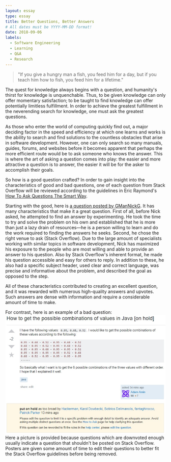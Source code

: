 ```yaml
---
layout: essay
type: essay
title: Better Questions, Better Answers
# All dates must be YYYY-MM-DD format!
date: 2018-09-06
labels:
  - Software Engineering
  - Learning
  - Q&A
  - Research
---
```


> "If you give a hungry man a fish, you feed him for a day, but if you teach him how to fish, you feed him for a lifetime."

The quest for knowledge always begins with a question, and humanity's thirst for knowledge is unquenchable. Thus, to be given knowledge can only offer momentary satisfaction; to be taught to find knowledge can offer potentially limitless fulfillment. In order to achieve the greatest fulfillment in the neverending search for knowledge, one must ask the greatest questions.

As those who enter the world of computing quickly find out, a major deciding factor in the speed and efficiency at which one learns and works is the ability to search and find solutions to the countless obstacles that arise in software development. However, one can only search so many manuals, guides, forums, and websites before it becomes apparent that perhaps the more efficient route would be to ask someone who knows the answer. This is where the art of asking a question comes into play: the easier and more attractive a question is to answer, the easier it will be for the asker to accomplish their goals.

So how is a good question crafted? In order to gain insight into the characteristics of good and bad questions, one of each question from Stack Overflow will be reviewed according to the guidelines in Eric Raymond's [How To Ask Questions The Smart Way](http://www.catb.org/esr/faqs/smart-questions.html).

Starting with the good, here is [a question posted by GManNickG](https://stackoverflow.com/questions/11227809/why-is-it-faster-to-process-a-sorted-array-than-an-unsorted-array). It has many characteristics that make it a great question. First of all, before Nick asked, he attempted to find an answer by experimenting. He took the time to try and solve the problem on his own and established that he is more than just a lazy drain of resources—he is a person willing to learn and do the work required to finding the answers he seeks. Second, he chose the right venue to ask (Stack Overflow). Due to the large amount of specialists working with similar topics in software development, Nick has maximized his exposure to the people who are most willing and able to provide an answer to his question. Also by Stack Overflow's inherent format, he made his question accessible and easy for others to reply. In addition to these, he also had a specific subject header, used clear and correct language, was precise and informative about the problem, and described the goal as opposed to the step.

All of these characteristics contributed to creating an excellent question, and it was rewarded with numerous high-quality answers and upvotes. Such answers are dense with information and require a considerable amount of time to make. 

For contrast, here is an example of a bad question:
<img class="ui medium right floated rounded image" src="../images/better-q-a+fig1.jpg">
Here a picture is provided because questions which are downvoted enough usually indicate a question that shouldn't be posted on Stack Overflow. Posters are given some amount of time to edit their questions to better fit the Stack Overflow guidelines before being removed.
